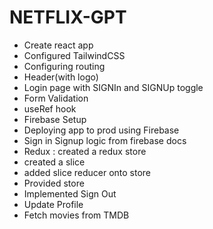 # NETFLIX-GPT

- Create react app
- Configured TailwindCSS
- Configuring routing
- Header(with logo)
- Login page with SIGNIn and SIGNUp toggle
- Form Validation 
- useRef hook
- Firebase Setup
- Deploying app to prod using Firebase
- Sign in Signup logic from firebase docs
- Redux : created a redux store 
- created a slice
- added slice reducer onto store 
- Provided store
- Implemented Sign Out
- Update Profile 
- Fetch movies from TMDB
